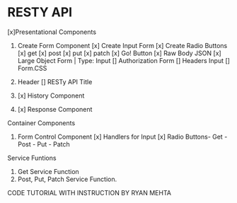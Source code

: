 # RESTY API
[x]Presentational Components
  1. Create Form Component
  [x] Create Input Form
  [x] Create Radio Buttons 
    [x] get [x] post [x] put [x] patch 
  [x] Go! Button
  [x] Raw Body JSON [x] Large Object Form | Type: Input
  [] Authorization Form 
  [] Headers Input
  [] Form.CSS

  2. Header
    [] RESTy API Title

  3. [x] History Component

  4. [x] Response Component 

Container Components
  1. Form Control Component
  [x] Handlers for Input
  [x] Radio Buttons- Get - Post - Put - Patch

Service Funtions
  1. Get Service Function
  2. Post, Put, Patch Service Function. 

CODE TUTORIAL WITH INSTRUCTION BY RYAN MEHTA









  

